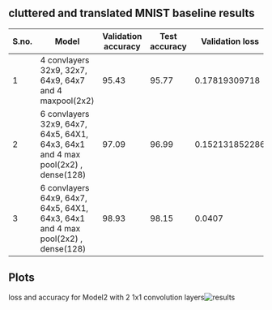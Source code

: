 ## cluttered and translated MNIST baseline results

| S.no.| Model  | Validation accuracy | Test accuracy| Validation loss | Test loss
|--- |------------- | ------------- |-------------|-----------------|-----------|
| 1 |4 convlayers 32x9, 32x7, 64x9, 64x7 and 4 maxpool(2x2) | 95.43 | 95.77 | 0.17819309718| 0.17119905455|
| 2 |6 convlayers 32x9, 64x7, 64x5, 64X1, 64x3, 64x1 and 4 max pool(2x2) , dense(128) | 97.09 | 96.99 | 0.152131852286| 0.160398687703|
| 3 |6 convlayers 64x9, 64x7, 64x5, 64X1, 64x3, 64x1 and 4 max pool(2x2) , dense(128) | 98.93 | 98.15 | 0.0407| 0.0785|

## Plots 
loss and accuracy for Model2 with 2 1x1 convolution layers![results](https://github.com/GaoGroupUCSD/STN-exp/blob/master/images/mnist_baselines/1x1.PNG)
